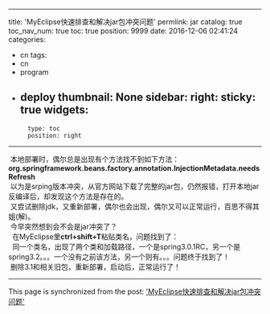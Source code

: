 
---
title: 'MyEclipse快速排查和解决jar包冲突问题'
permlink: jar
catalog: true
toc_nav_num: true
toc: true
position: 9999
date: 2016-12-06 02:41:24
categories:
- cn
tags:
- cn
- program
- deploy
thumbnail: None
sidebar:
    right:
        sticky: true
widgets:
    -
        type: toc
        position: right
---


<html>
<p>&nbsp;本地部署时，偶尔总是出现有个方法找不到如下方法： <strong>org.springframework.beans.factory.annotation.InjectionMetadata.needsRefresh</strong><br>
&nbsp;以为是srping版本冲突，从官方网站下载了完整的jar包，仍然报错，打开本地jar反编译后，却发现这个方法是存在的。<br>
&nbsp;又尝试删除jdk，又重新部署，偶尔也会出现，偶尔又可以正常运行，百思不得其姐(解)。<br>
&nbsp;今早突然想到会不会是jar冲突了？<br>
&nbsp;&nbsp;在MyEclipse里<strong>ctrl+shift+T</strong>粘贴类名，问题找到了：<br>
&nbsp;&nbsp;同一个类名，出现了两个类和加载路径，一个是spring3.0.1RC，另一个是spring3.2。。。一个没有之前该方法，另一个则有。。。问题终于找到了！<br>
&nbsp;删除3.1和相关旧包，重新部署，启动后，正常运行了！&nbsp;</p>
</html>

- - -

This page is synchronized from the post: ['MyEclipse快速排查和解决jar包冲突问题'](https://steemit.com/@rivalhw/jar)
